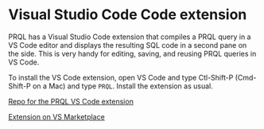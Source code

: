 # Visual Studio Code Code extension

PRQL has a Visual Studio Code extension that compiles a PRQL query in a VS Code editor and
displays the resulting SQL code in a second pane on the side. This is very handy
for editing, saving, and reusing PRQL queries in VS Code.

To install the VS Code extension, open VS Code and type Ctl-Shift-P (Cmd-Shift-P
on a Mac) and type `PRQL`. Install the extension as usual.

[Repo for the PRQL VS Code extension](https://github.com/PRQL/prql-vscode)

[Extension on VS Marketplace](https://marketplace.visualstudio.com/items?itemName=PRQL-lang.prql-vscode)